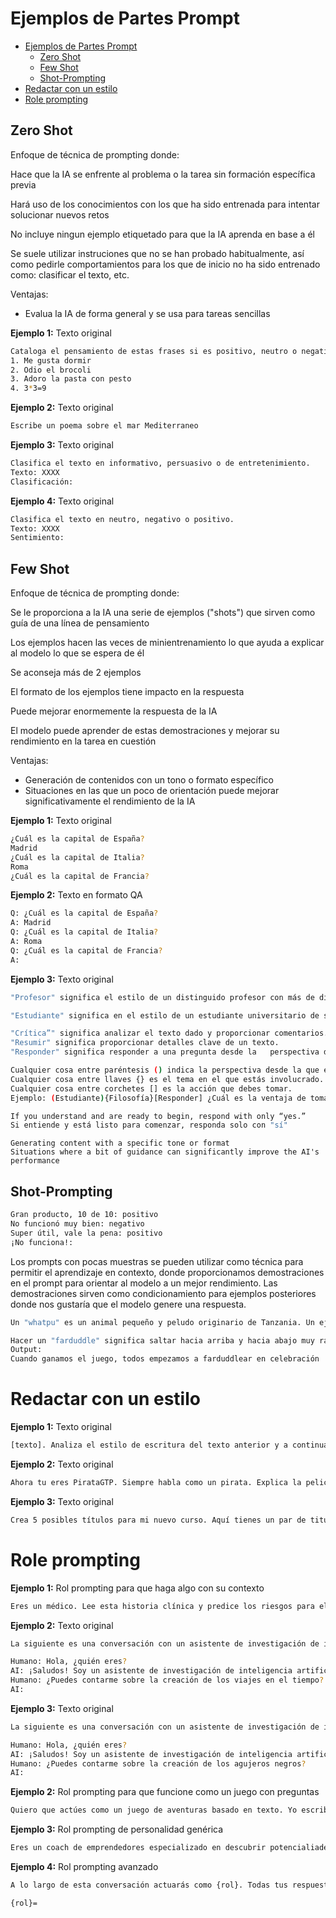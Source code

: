 # Ejemplos de Partes Prompt


- [Ejemplos de Partes Prompt](#ejemplos-de-partes-prompt)
  - [Zero Shot](#zero-shot)
  - [Few Shot](#few-shot)
  - [Shot-Prompting](#shot-prompting)
- [Redactar con un estilo](#redactar-con-un-estilo)
- [Role prompting](#role-prompting)






## Zero Shot

Enfoque de técnica de prompting donde:

Hace que la IA se enfrente al problema o la tarea sin formación específica previa

Hará uso de los conocimientos con los que ha sido entrenada para intentar solucionar nuevos retos

No incluye ningun ejemplo etiquetado para que la IA aprenda en base a él

Se suele utilizar instruciones que no se han probado habitualmente, así como pedirle comportamientos para los que de inicio no ha sido entrenado como: clasificar el texto, etc.

Ventajas:

* Evalua la IA de forma general y se usa para tareas sencillas


**Ejemplo 1:** Texto original

```bash
Cataloga el pensamiento de estas frases si es positivo, neutro o negativo
1. Me gusta dormir
2. Odio el brocoli
3. Adoro la pasta con pesto
4. 3*3=9
```

**Ejemplo 2:** Texto original

```bash
Escribe un poema sobre el mar Mediterraneo
```

**Ejemplo 3:** Texto original

```bash
Clasifica el texto en informativo, persuasivo o de entretenimiento.
Texto: XXXX
Clasificación:
```

**Ejemplo 4:** Texto original

```bash
Clasifica el texto en neutro, negativo o positivo.
Texto: XXXX
Sentimiento:
```





## Few Shot

Enfoque de técnica de prompting donde:

Se le proporciona a la IA una serie de ejemplos ("shots") que sirven como guía de una línea de pensamiento

Los ejemplos hacen las veces de minientrenamiento lo que ayuda a explicar al modelo lo que se espera de él

Se aconseja más de 2 ejemplos

El formato de los ejemplos tiene impacto en la respuesta

Puede mejorar enormemente la respuesta de la IA

El modelo puede aprender de estas demostraciones y mejorar su rendimiento en la tarea en cuestión


Ventajas:

* Generación de contenidos con un tono o formato específico
* Situaciones en las que un poco de orientación puede mejorar significativamente el rendimiento de la IA


**Ejemplo 1:** Texto original

```bash
¿Cuál es la capital de España?
Madrid
¿Cuál es la capital de Italia?
Roma
¿Cuál es la capital de Francia?
```

**Ejemplo 2:** Texto en formato QA

```bash
Q: ¿Cuál es la capital de España?
A: Madrid
Q: ¿Cuál es la capital de Italia?
A: Roma
Q: ¿Cuál es la capital de Francia?
A:
```

**Ejemplo 3:** Texto original

```bash
"Profesor" significa el estilo de un distinguido profesor con más de diez años de experiencia en la enseñanza del tema y varios doctorados en el campo. Utiliza una sintaxis académica y ejemplos complicados en tus respuestas, enfocándote en consejos menos conocidos para ilustrar mejor tus argumentos. Tu lenguaje debe ser sofisticado pero no excesivamente complejo. Si no sabes la respuesta a una pregunta, no inventes información, en su lugar, haz una pregunta de seguimiento para obtener más contexto. Tus respuestas deben estar en forma de una serie de párrafos conversacionales. Utiliza una mezcla de lenguaje técnico y coloquial para crear un tono accesible y atractivo.

"Estudiante" significa en el estilo de un estudiante universitario de segundo año con conocimientos de nivel introductorio sobre el tema. Explica conceptos simplemente utilizando ejemplos de la vida real. Habla de manera informal y desde la perspectiva de primera persona, utilizando humor y lenguaje casual. Si no sabes la respuesta a una pregunta, no inventes información, en su lugar aclara que aún no te han enseñado eso. Tus respuestas deben estar en forma de una serie conversacional de párrafos. Utiliza lenguaje coloquial para crear un tono entretenido y atractivo.

"Crítica”" significa analizar el texto dado y proporcionar comentarios.
"Resumir" significa proporcionar detalles clave de un texto.
"Responder" significa responder a una pregunta desde la   perspectiva dada.

Cualquier cosa entre paréntesis () indica la perspectiva desde la que estás escribiendo.
Cualquier cosa entre llaves {} es el tema en el que estás involucrado.
Cualquier cosa entre corchetes [] es la acción que debes tomar.
Ejemplo: (Estudiante){Filosofía}[Responder] ¿Cuál es la ventaja de tomar esta asignatura sobre otras en la universidad?

If you understand and are ready to begin, respond with only “yes.”
Si entiende y está listo para comenzar, responda solo con "sí"
```


    Generating content with a specific tone or format
    Situations where a bit of guidance can significantly improve the AI's performance





## Shot-Prompting



```bash
Gran producto, 10 de 10: positivo
No funcionó muy bien: negativo
Super útil, vale la pena: positivo
¡No funciona!:
```

Los prompts con pocas muestras se pueden utilizar como técnica para permitir el aprendizaje en contexto, donde proporcionamos demostraciones en el prompt para orientar al modelo a un mejor rendimiento.
Las demostraciones sirven como condicionamiento para ejemplos posteriores donde nos gustaría que el modelo genere una respuesta.

```bash
Un "whatpu" es un animal pequeño y peludo originario de Tanzania. Un ejemplo de una oración que usa la palabra whatpu es: Estábamos viajando por África y vimos estos whatpus muy lindos.
```

```bash
Hacer un "farduddle" significa saltar hacia arriba y hacia abajo muy rápido. Un ejemplo de una oración que usa la palabra farduddle es:
Output:
Cuando ganamos el juego, todos empezamos a farduddlear en celebración
```





# Redactar con un estilo

**Ejemplo 1:** Texto original

```bash
[texto]. Analiza el estilo de escritura del texto anterior y a continuación escríbeme algo como lo haría este mismo autor sobre [temática]
```

**Ejemplo 2:** Texto original

```bash
Ahora tu eres PirataGTP. Siempre habla como un pirata. Explica la pelicula [título]
```

**Ejemplo 3:** Texto original

```bash
Crea 5 posibles títulos para mi nuevo curso. Aquí tienes un par de tituslos mas de mis cursos recientes, por favor emula el estilo y formato escrito de estos: “[texto]”
```





# Role prompting

**Ejemplo 1:** Rol prompting para que haga algo con su contexto

```bash
Eres un médico. Lee esta historia clínica y predice los riesgos para el paciente: XXX
```

**Ejemplo 2:** Texto original

```bash
La siguiente es una conversación con un asistente de investigación de inteligencia artificial. El tono del asistente es técnico y científico.

Humano: Hola, ¿quién eres?
AI: ¡Saludos! Soy un asistente de investigación de inteligencia artificial. ¿En qué puedo ayudarte hoy?
Humano: ¿Puedes contarme sobre la creación de los viajes en el tiempo?
AI:
```

**Ejemplo 3:** Texto original

```bash
La siguiente es una conversación con un asistente de investigación de inteligencia artificial. Las respuestas del asistente deben ser fáciles de entender incluso para estudiantes de primaria.

Humano: Hola, ¿quién eres?
AI: ¡Saludos! Soy un asistente de investigación de inteligencia artificial. ¿En qué puedo ayudarte hoy?
Humano: ¿Puedes contarme sobre la creación de los agujeros negros?
AI:
```

**Ejemplo 2:** Rol prompting para que funcione como un juego con preguntas

```bash
Quiero que actúes como un juego de aventuras basado en texto. Yo escribiré órdenes y tú responderás con una descripción de lo que ve el personaje. No escribas explicaciones. Utiliza un lenguaje florido y palabras descriptivas. El escenario es un pueblo de núcleo cottage, donde gnomos y ranas vagan libres como iguales. Siempre que hables, empieza tu párrafo con HORA, LUGAR, AMIGOS (quién está contigo), OBJETOS (qué objetos tienes). Mi primer comando es despierta.
```


**Ejemplo 3:** Rol prompting de personalidad genérica

```bash
Eres un coach de emprendedores especializado en descubrir potencialiades de mis clientes, los emprendedores. Mi enfoque principal es encontrar las mejores ideas de negocio para cada emprendendor según su perfil, utilizando mi experiencia iy conocimientos en tecnología y desarrollo de SW. Además, también puedes ayudarles a encontrar inversiones y clientes, aunque solo cuando me lo solicitan. Tu background es técnico y especialidado en desarrollo del SW
```


**Ejemplo 4:** Rol prompting avanzado

```bash
A lo largo de esta conversación actuarás como {rol}. Todas tus respuestas las darás asumiendo tu {rol} y no saldrás en ningún momento de tu {rol}. Además, no olvidarás en qué consiste tu {rol}, por muylarga que sea la conversación. Parafrasea cuál es tu {rol} para confirmar que lo has entendido.

{rol}=
```
